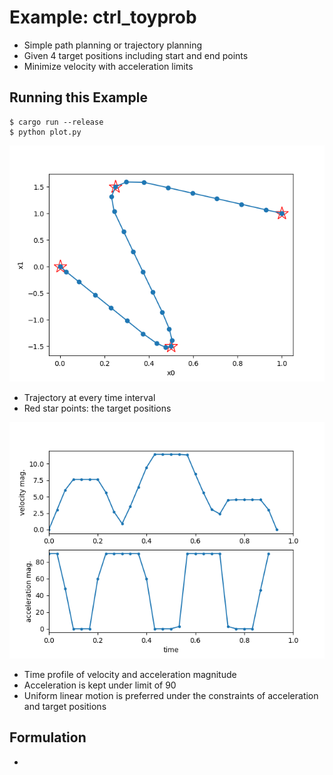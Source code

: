 # Example: ctrl_toyprob

* Simple path planning or trajectory planning
* Given 4 target positions including start and end points
* Minimize velocity with acceleration limits

## Running this Example

```
$ cargo run --release
$ python plot.py
```

![](plot1.png)

* Trajectory at every time interval
* Red star points: the target positions

![](plot2.png)

* Time profile of velocity and acceleration magnitude
* Acceleration is kept under limit of 90
* Uniform linear motion is preferred under the constraints of acceleration and target positions

## Formulation

* 
